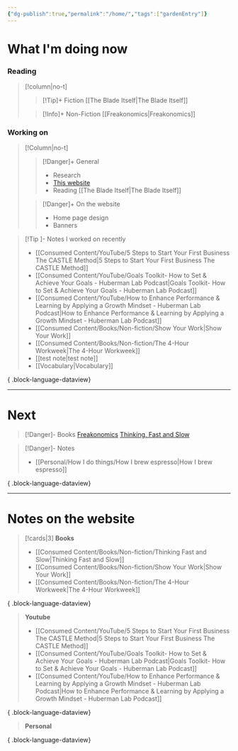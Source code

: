 ```yaml
---
{"dg-publish":true,"permalink":"/home/","tags":["gardenEntry"]}
---
```


# What I'm doing now
### Reading
> [!column|no-t] 
> > [!Tip]+ Fiction
> > [[The Blade Itself\|The Blade Itself]]
> 
> > [!Info]+ Non-Fiction
> > [[Freakonomics\|Freakonomics]]

### Working on
> [!Column|no-t]
> > [!Danger]+ General
> > - Research
> > - [This website](https://emrey.vercel.app/)
> > - Reading [[The Blade Itself\|The Blade Itself]]
> 
> > [!Danger]+ On the website
> > - Home page design
> > - Banners

> [!Tip ]- Notes I worked on recently
>  - [[Consumed Content/YouTube/5 Steps to Start Your First Business The CASTLE Method\|5 Steps to Start Your First Business The CASTLE Method]]
> - [[Consumed Content/YouTube/Goals Toolkit- How to Set & Achieve Your Goals - Huberman Lab Podcast\|Goals Toolkit- How to Set & Achieve Your Goals - Huberman Lab Podcast]]
> - [[Consumed Content/YouTube/How to Enhance Performance & Learning by Applying a Growth Mindset - Huberman Lab Podcast\|How to Enhance Performance & Learning by Applying a Growth Mindset - Huberman Lab Podcast]]
> - [[Consumed Content/Books/Non-fiction/Show Your Work\|Show Your Work]]
> - [[Consumed Content/Books/Non-fiction/The 4-Hour Workweek\|The 4-Hour Workweek]]
> - [[test note\|test note]]
> - [[Vocabulary\|Vocabulary]]
> 
{ .block-language-dataview}

---
# Next

> [!Danger]- Books
> [Freakonomics](https://www.goodreads.com/book/show/1202.Freakonomics)
> [Thinking, Fast and Slow](https://www.goodreads.com/book/show/11468377-thinking-fast-and-slow)

> [!Danger]- Notes
>  - [[Personal/How I do things/How I brew espresso\|How I brew espresso]]
> 
{ .block-language-dataview}

---
# Notes on the website
> [!cards|3]
> **Books**
>  - [[Consumed Content/Books/Non-fiction/Thinking Fast and Slow\|Thinking Fast and Slow]]
> - [[Consumed Content/Books/Non-fiction/Show Your Work\|Show Your Work]]
> - [[Consumed Content/Books/Non-fiction/The 4-Hour Workweek\|The 4-Hour Workweek]]
> 
{ .block-language-dataview}
> 
> **Youtube**
>  - [[Consumed Content/YouTube/5 Steps to Start Your First Business The CASTLE Method\|5 Steps to Start Your First Business The CASTLE Method]]
> - [[Consumed Content/YouTube/Goals Toolkit- How to Set & Achieve Your Goals - Huberman Lab Podcast\|Goals Toolkit- How to Set & Achieve Your Goals - Huberman Lab Podcast]]
> - [[Consumed Content/YouTube/How to Enhance Performance & Learning by Applying a Growth Mindset - Huberman Lab Podcast\|How to Enhance Performance & Learning by Applying a Growth Mindset - Huberman Lab Podcast]]
> 
{ .block-language-dataview}
> 
> **Personal**
>  
{ .block-language-dataview}

